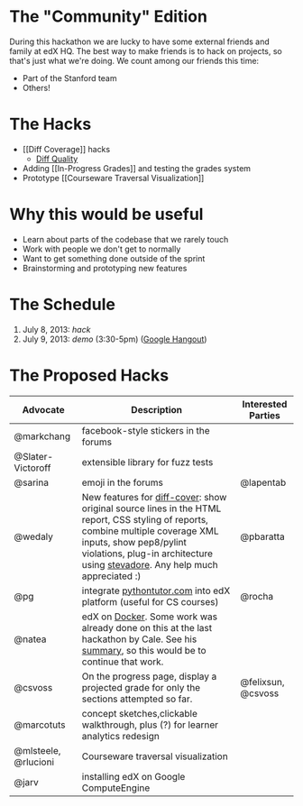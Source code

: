 # The "Community" Edition
During this hackathon we are lucky to have some external friends and family at edX HQ. The best way to make friends is to hack on projects, so that's just what we're doing. We count among our friends this time:
* Part of the Stanford team
* Others!

# The Hacks

* [[Diff Coverage]] hacks
  - [Diff Quality](https://github.com/edx/edx-platform/wiki/Diff-Quality)
* Adding [[In-Progress Grades]] and testing the grades system
* Prototype [[Courseware Traversal Visualization]]

# Why this would be useful
* Learn about parts of the codebase that we rarely touch
* Work with people we don't get to normally
* Want to get something done outside of the sprint
* Brainstorming and prototyping new features

# The Schedule
1. July 8, 2013: *hack*
2. July 9, 2013: *demo* (3:30-5pm) ([Google Hangout](https://plus.google.com/hangouts/_/calendar/bWNoYW5nQGVkeC5vcmc.6pftm7tku5r4v8d8ofn8udukjo))

# The Proposed Hacks

| Advocate | Description | Interested Parties |
|----------|-------------|--------------------|
| @markchang | facebook-style stickers in the forums | |
| @Slater-Victoroff | extensible library for fuzz tests | |
| @sarina | emoji in the forums | @lapentab |
| @wedaly | New features for [diff-cover](https://github.com/edx/diff-cover): show original source lines in the HTML report, CSS styling of reports, combine multiple coverage XML inputs, show pep8/pylint violations, plug-in architecture using [stevadore](http://stevedore.readthedocs.org/en/latest/).  Any help much appreciated :) | @pbaratta |
| @pg | integrate [pythontutor.com](http://pythontutor.com/) into edX platform (useful for CS courses) | @rocha |
| @natea | edX on [Docker](http://docker.io). Some work was already done on this at the last hackathon by Cale. See his [summary](https://edx-wiki.atlassian.net/wiki/display/ENG/How+we+deal+with+tons+of+services+on+setup+with+Docker), so this would be to continue that work. | |
| @csvoss | On the progress page, display a projected grade for only the sections attempted so far. | @felixsun, @csvoss |
| @marcotuts| concept sketches,clickable walkthrough, plus (?) for learner analytics redesign | 
| @mlsteele, @rlucioni| Courseware traversal visualization | 
| @jarv | installing edX on Google ComputeEngine |